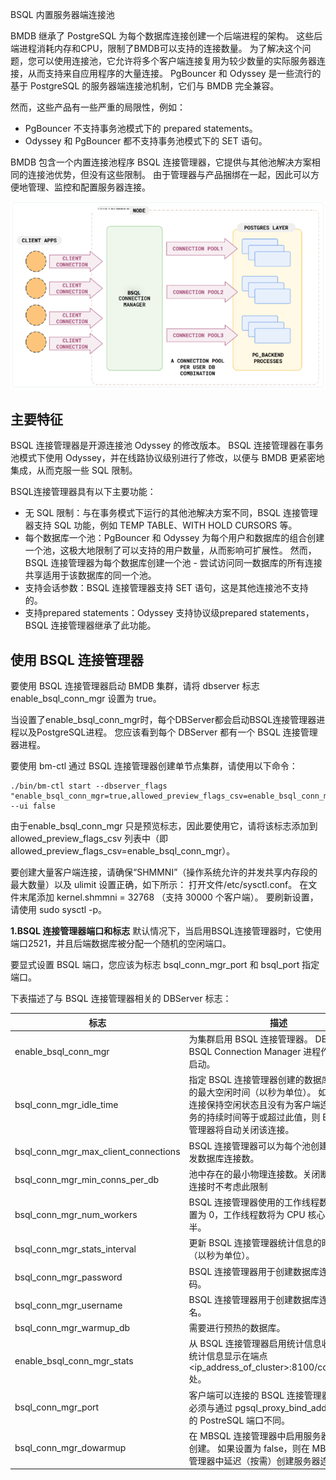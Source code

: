 BSQL 内置服务器端连接池

BMDB 继承了 PostgreSQL 为每个数据库连接创建一个后端进程的架构。 这些后端进程消耗内存和CPU，限制了BMDB可以支持的连接数量。 为了解决这个问题，您可以使用连接池，它允许将多个客户端连接复用为较少数量的实际服务器连接，从而支持来自应用程序的大量连接。 PgBouncer 和 Odyssey 是一些流行的基于 PostgreSQL 的服务器端连接池机制，它们与 BMDB 完全兼容。

然而，这些产品有一些严重的局限性，例如：

* PgBouncer 不支持事务池模式下的 prepared statements。
* Odyssey 和 PgBouncer 都不支持事务池模式下的 SET 语句。

BMDB 包含一个内置连接池程序 BSQL 连接管理器，它提供与其他池解决方案相同的连接池优势，但没有这些限制。 由于管理器与产品捆绑在一起，因此可以方便地管理、监控和配置服务器连接。

![](../assets/chapter3/53.png)

## **主要特征**

BSQL 连接管理器是开源连接池 Odyssey 的修改版本。 BSQL 连接管理器在事务池模式下使用 Odyssey，并在线路协议级别进行了修改，以便与 BMDB 更紧密地集成，从而克服一些 SQL 限制。

BSQL连接管理器具有以下主要功能：

* 无 SQL 限制：与在事务模式下运行的其他池解决方案不同，BSQL 连接管理器支持 SQL 功能，例如 TEMP TABLE、WITH HOLD CURSORS 等。
* 每个数据库一个池：PgBouncer 和 Odyssey 为每个用户和数据库的组合创建一个池，这极大地限制了可以支持的用户数量，从而影响可扩展性。 然而，BSQL 连接管理器为每个数据库创建一个池 - 尝试访问同一数据库的所有连接共享适用于该数据库的同一个池。
* 支持会话参数：BSQL 连接管理器支持 SET 语句，这是其他连接池不支持的。
* 支持prepared statements：Odyssey 支持协议级prepared statements，BSQL 连接管理器继承了此功能。


## **使用 BSQL 连接管理器**

要使用 BSQL 连接管理器启动 BMDB 集群，请将 dbserver 标志 enable_bsql_conn_mgr 设置为 true。

当设置了enable_bsql_conn_mgr时，每个DBServer都会启动BSQL连接管理器进程以及PostgreSQL进程。 您应该看到每个 DBServer 都有一个 BSQL 连接管理器进程。

要使用 bm-ctl 通过 BSQL 连接管理器创建单节点集群，请使用以下命令：

```
./bin/bm-ctl start --dbserver_flags "enable_bsql_conn_mgr=true,allowed_preview_flags_csv=enable_bsql_conn_mgr" --ui false
```

由于enable_bsql_conn_mgr 只是预览标志，因此要使用它，请将该标志添加到 allowed_preview_flags_csv 列表中（即 allowed_preview_flags_csv=enable_bsql_conn_mgr）。

要创建大量客户端连接，请确保“SHMMNI”（操作系统允许的并发共享内存段的最大数量）以及 ulimit 设置正确，如下所示：
打开文件/etc/sysctl.conf。
在文件末尾添加 kernel.shmmni = 32768 （支持 30000 个客户端）。
要刷新设置，请使用 sudo sysctl -p。

**1.BSQL 连接管理器端口和标志**
默认情况下，当启用BSQL连接管理器时，它使用端口2521，并且后端数据库被分配一个随机的空闲端口。

要显式设置 BSQL 端口，您应该为标志 bsql_conn_mgr_port 和 bsql_port 指定端口。

下表描述了与 BSQL 连接管理器相关的 DBServer 标志：

| 标志                                 | 描述                                                         | 默认值  |
| ------------------------------------ | ------------------------------------------------------------ | ------- |
| enable_bsql_conn_mgr                 | 为集群启用 BSQL 连接管理器。 DBServer 将 BSQL Connection Manager 进程作为子进程启动。 | false   |
| bsql_conn_mgr_idle_time              | 指定 BSQL 连接管理器创建的数据库连接允许的最大空闲时间（以秒为单位）。 如果数据库连接保持空闲状态且没有为客户端连接提供服务的持续时间等于或超过此值，则 BSQL 连接管理器将自动关闭该连接。 | 60      |
| bsql_conn_mgr_max_client_connections | BSQL 连接管理器可以为每个池创建的最大并发数据库连接数。      | 10000   |
| bsql_conn_mgr_min_conns_per_db       | 池中存在的最小物理连接数。关闭断开的物理连接时不考虑此限制   | 1       |
| bsql_conn_mgr_num_workers            | BSQL 连接管理器使用的工作线程数。 如果设置为 0，工作线程数将为 CPU 核心数的一半。 | 0       |
| bsql_conn_mgr_stats_interval         | 更新 BSQL 连接管理器统计信息的时间间隔（以秒为单位）。       | 10      |
| bsql_conn_mgr_password               | BSQL 连接管理器用于创建数据库连接的密码。                    | bigmath |
| bsql_conn_mgr_username               | BSQL 连接管理器用于创建数据库连接的用户名。                  | bigmath |
| bsql_conn_mgr_warmup_db              | 需要进行预热的数据库。                                       | bigmath |
| enable_bsql_conn_mgr_stats           | 从 BSQL 连接管理器启用统计信息收集。 这些统计信息显示在端点 <ip_address_of_cluster>:8100/connections 处。 | true    |
| bsql_conn_mgr_port                   | 客户端可以连接的 BSQL 连接管理器端口。 这必须与通过 pgsql_proxy_bind_address 设置的 PostreSQL 端口不同。 | 2521    |
| bsql_conn_mgr_dowarmup               | 在 MBSQL 连接管理器中启用服务器连接的预创建。 如果设置为 false，则在 MBSQL 连接管理器中延迟（按需）创建服务器连接。 | false   |
